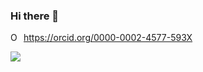 ### Hi there 👋


<div itemscope itemtype="https://schema.org/Person"><a itemprop="sameAs" content="https://orcid.org/0000-0002-4577-593X" href="https://orcid.org/0000-0002-4577-593X" target="orcid.widget" rel="me noopener noreferrer" style="vertical-align:top;"><img src="https://orcid.org/sites/default/files/images/orcid_16x16.png" style="width:1em;margin-right:.5em;" alt="ORCID iD icon">https://orcid.org/0000-0002-4577-593X</a></div>
<!--
**ealux/ealux** is a ✨ _special_ ✨ repository because its `README.md` (this file) appears on your GitHub profile.

Here are some ideas to get you started:

- 🔭 I’m currently working on ...
- 🌱 I’m currently learning ...
- 👯 I’m looking to collaborate on ...
- 🤔 I’m looking for help with ...
- 💬 Ask me about ...
- 📫 How to reach me: ...
- 😄 Pronouns: ...
- ⚡ Fun fact: ...
-->

<!--<img src="https://komarev.com/ghpvc/?username=ealux" alt="blueedge"/> -->

![](https://hit.yhype.me/github/profile?user_id=29152500)
